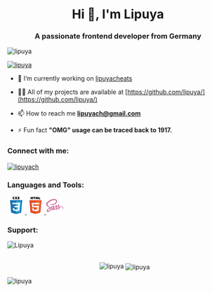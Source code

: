 <h1 align="center">Hi 👋, I'm Lipuya</h1>
<h3 align="center">A passionate frontend developer from Germany</h3>

<p align="left"> <img src="https://komarev.com/ghpvc/?username=lipuya&label=Profile%20views&color=0e75b6&style=flat" alt="lipuya" /> </p>

<p align="left"> <a href="https://github.com/ryo-ma/github-profile-trophy"><img src="https://github-profile-trophy.vercel.app/?username=lipuya" alt="lipuya" /></a> </p>

- 🔭 I’m currently working on [lipuyacheats](https://github.com/lipuya/lipuyacheats/)

- 👨‍💻 All of my projects are available at [https://github.com/lipuya/](https://github.com/lipuya/)

- 📫 How to reach me **lipuyach@gmail.com**

- ⚡ Fun fact **"OMG" usage can be traced back to 1917.**

<h3 align="left">Connect with me:</h3>
<p align="left">
<a href="https://twitter.com/lipuyach" target="blank"><img align="center" src="https://raw.githubusercontent.com/rahuldkjain/github-profile-readme-generator/master/src/images/icons/Social/twitter.svg" alt="lipuyach" height="30" width="40" /></a>
</p>

<h3 align="left">Languages and Tools:</h3>
<p align="left"> <a href="https://www.w3schools.com/css/" target="_blank" rel="noreferrer"> <img src="https://raw.githubusercontent.com/devicons/devicon/master/icons/css3/css3-original-wordmark.svg" alt="css3" width="40" height="40"/> </a> <a href="https://www.w3.org/html/" target="_blank" rel="noreferrer"> <img src="https://raw.githubusercontent.com/devicons/devicon/master/icons/html5/html5-original-wordmark.svg" alt="html5" width="40" height="40"/> </a> <a href="https://sass-lang.com" target="_blank" rel="noreferrer"> <img src="https://raw.githubusercontent.com/devicons/devicon/master/icons/sass/sass-original.svg" alt="sass" width="40" height="40"/> </a> </p>

<h3 align="left">Support:</h3>
<p><a href="https://www.buymeacoffee.com/Lipuya"> <img align="left" src="https://cdn.buymeacoffee.com/buttons/v2/default-yellow.png" height="50" width="210" alt="Lipuya" /></a></p><br><br>

<p><img align="left" src="https://github-readme-stats.vercel.app/api/top-langs?username=lipuya&show_icons=true&locale=en&layout=compact" alt="lipuya" /></p>

<p>&nbsp;<img align="center" src="https://github-readme-stats.vercel.app/api?username=lipuya&show_icons=true&locale=en" alt="lipuya" /></p>

<p><img align="center" src="https://github-readme-streak-stats.herokuapp.com/?user=lipuya&" alt="lipuya" /></p>
